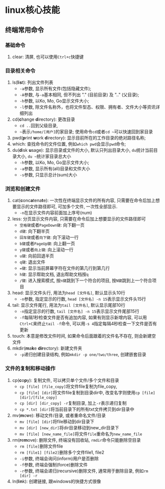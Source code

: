 # linux核心技能

## 终端常用命令

### 基础命令

1. clear: 清屏, 也可以使用`Ctrl+c`快捷键

### 目录相关命令

1. ls(**l**i**s**t): 列出文件列表
   - `-a`参数, 显示所有文件(包括隐藏文件);
   - `-A`参数, 与`-a`基本相同, 但不列出 "." (目前目录) 及 ".." (父目录);
   - `-h`参数, 以Ko, Mo, Go显示文件大小;
   - `-l`参数, 除文件名称外，也将文件型态、权限、拥有者、文件大小等资讯详细列出
2. cd(**c**hange **d**irectory): 更改目录
   - `cd ..`回到父级目录, 
   - `~`表示`/home/[用户]`的家目录; 使用命令`cd`或者`cd ~`可以快速回到家目录
3. pwd(**p**rint **w**ork **d**irectory): 显示目前所在的工作目录的绝对路径名称;
4. which: 查找命令的文件位置, 例如`which pwd`会显示`pwd`命令;
5. du(**d**isk **u**sage): 显示目录或文件的大小, 默认只列出目录大小, `du`统计当前目录大小, `du ~`统计家目录总大小
   - `-h`参数, 以Ko, Mo, Go显示文件大小;
   - `-a`参数, 显示所有(all)目录和文件大小
   - `-s`参数, 只显示总计(sum)大小

### 浏览和创建文件

1. cat(**c**onc**a**tena**t**e): 一次性在终端显示文件的所有内容, 只需要在命令后加上想要显示的文件路径即可, 可加多个文件, 一次性全部显示.
   - `-n`在显示文件内容前面加上序号(num)
2. less: 分页显示文件内容, 只需要在命令后加上想要显示的文件路径即可
   - `空格键`或者`PageDown键`: 向下翻一页
   - `d键`: 向下翻半页
   - `回车键`或者`向下键`: 向下滚动一行
   - `b键`或者`PageUp键`: 向上翻一页
   - `y键`或者`向上键`: 向上滚动一行
   - `u键`: 向前回退半页
   - `q键`: 退出文件
   - `=键`: 显示当前屏幕字符在文件的第几行到第几行
   - `h键`: 显示帮助文档, 退出帮助文档按`q`
   - `/键`: 进入搜索模式, 按`n键`跳到下一个符合的项目, 按`N键`跳到上一个符合项目
3. head: 显示文件头行, 用法为`head [文件名]`, 默认显示头10行
   - `-n`参数, 指定显示的行数, `head [文件名] -n 15`表示显示文件头15行
4. tail: 显示文件尾行, 用法为`tail [文件名]`, 默认显示尾部10行
   - `-n`指定显示的行数, `tail [文件名] -n 15`表示显示文件尾部15行
   - `-f`每隔1秒检查文件是否有追加内容, 如果有则显示新增内容, 可以用`Ctrl+C`来终止`tail -f`命令, 可以用`-s 4`指定每隔4秒检查一下文件是否有更新
5. touch: 本意是修改文件时间, 如果命令后面跟着的文件名不存在, 则会新建空文件
6. mkdir(**m**a**k**e **dir**ectory): 新建文件夹
   - `-p`递归创建目录结构, 例如`mkdir -p one/two/three`, 创建嵌套目录

### 文件的复制和移动操作

1. cp(**c**o**p**y): 复制文件, 可以拷贝单个文件/多个文件和目录
   - `cp [file] [file_copy]`将文件file复制为file_copy, 
   - `cp [file] [dir]`将文件file复制到目录dir中, 改变名字则使用`cp [file] [dir]/[file_copy]`
   - `cp [dir] [dir_copy] -r`复制目录, 加上`-r`表示递归复制
   - `cp *.txt [dir]`将当前目录下的所有txt文件拷贝到dir目录中
2. mv(**m**o**v**e): 移动文件/目录, 或者重命名文件/目录
   - `mv [file] [dir]`将file移动到dir目录下
   - `mv [dir] [new_dir]`将dir目录移动到new_dir目录下
   - `mv [file] [new_name_file]`将文件`file`重命名为`new_name_file`
3. rm(**r**e**m**ove): 删除文件, 终端没有回收站, `rmdir`命令只能删除空目录
   - `rm [file]`删除文件file
   - `rm [file1] [file2]`删除多个文件file1, file2
   - `-i`参数, 终端会询问(inform)用户是否删除
   - `-f`参数, 终端会强制(force)删除文件
   - `-r`参数, 终端会递归(recursive)删除文件, 通常用于删除目录, 例如`rm [dir] -r`
4. ln(**l**i**n**k): 创建链接, 跟windows的快捷方式很像
